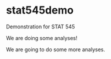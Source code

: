 # stat545demo

Demonstration for STAT 545

We are doing some analyses!

We are going to do some more analyses. 
